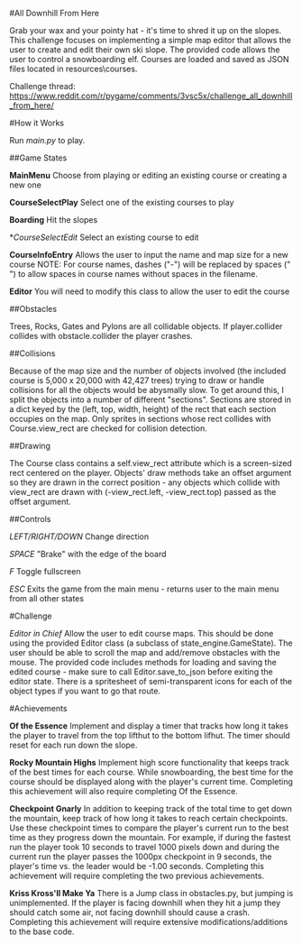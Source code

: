 #All Downhill From Here

Grab your wax and your pointy hat - it's time to shred it up on the slopes. This challenge
 focuses on implementing a simple map editor that allows the user to create and edit their 
 own ski slope. The provided code allows the user to control a snowboarding elf. Courses 
 are loaded and saved as JSON files located in resources\courses.
 
Challenge thread: https://www.reddit.com/r/pygame/comments/3vsc5x/challenge_all_downhill_from_here/
 
#How it Works

Run *main.py* to play.

##Game States

**MainMenu** Choose from playing or editing an existing course or creating a new one

**CourseSelectPlay** Select one of the existing courses to play

**Boarding** Hit the slopes

**CourseSelectEdit* Select an existing course to edit

**CourseInfoEntry** Allows the user to input the name and map size for a new course NOTE:
 For course names, dashes ("-") will be replaced by spaces (" ") to allow spaces in course
 names without spaces in the filename. 

**Editor** You will need to modify this class to allow the user to edit the course


##Obstacles

Trees, Rocks, Gates and Pylons are all collidable objects. If player.collider collides with
 obstacle.collider the player crashes.

##Collisions

Because of the map size and the number of objects involved (the included course is 5,000
 x 20,000 with 42,427 trees) trying to draw or handle collisions for all the objects would be
 abysmally slow. To get around this, I split the objects into a number of different "sections". 
 Sections are stored in a dict keyed by the (left, top, width, height) of the rect that each section 
 occupies on the map. Only sprites in sections whose rect collides with Course.view_rect are
 checked for collision detection.

##Drawing

The Course class contains a self.view_rect attribute which is a screen-sized rect centered on
 the player. Objects' draw methods take an offset argument so they are drawn in the correct
 position - any objects which collide with view_rect are drawn with
 (-view_rect.left, -view_rect.top) passed as the offset argument.

##Controls

*LEFT/RIGHT/DOWN* Change direction

*SPACE* "Brake" with the edge of the board

*F* Toggle fullscreen

*ESC* Exits the game from the main menu - returns user to the main menu from all other states

#Challenge

*Editor in Chief* Allow the user to edit course maps. This should be done using the provided Editor
 class (a subclass of state_engine.GameState). The user should be able to scroll the map and
 add/remove obstacles with the mouse. The provided code includes methods for loading and
 saving the edited course - make sure to call Editor.save_to_json before exiting the editor state.
 There is a spritesheet of semi-transparent icons for each of the object types if you want to go
 that route.

#Achievements

**Of the Essence** Implement and display a timer that tracks how long it takes the player to
 travel from the top lifthut to the bottom lifhut. The timer should reset for each run down the slope.

**Rocky Mountain Highs** Implement high score functionality that keeps track of the best times for
 each course. While snowboarding, the best time for the course should be displayed along with the
 player's current time. Completing this achievement will also require completing Of the Essence. 

**Checkpoint Gnarly** In addition to keeping track of the total time to get down the mountain, keep
 track of how long it takes to reach certain checkpoints. Use these checkpoint times to compare the
 player's current run to the best time as they progress down the mountain. For example, if during
 the fastest run the player took 10 seconds to travel 1000 pixels down and during the current run
 the player passes the 1000px checkpoint in 9 seconds, the player's time vs. the leader would
 be -1.00 seconds. Completing this achievement will require completing the two previous achievements.

**Kriss Kross'll Make Ya** There is a Jump class in obstacles.py, but jumping is unimplemented.
 If the player is facing downhill when they hit a jump they should catch some air, not facing downhill
 should cause a crash. Completing this achievement will require extensive modifications/additions to
 the base code.

